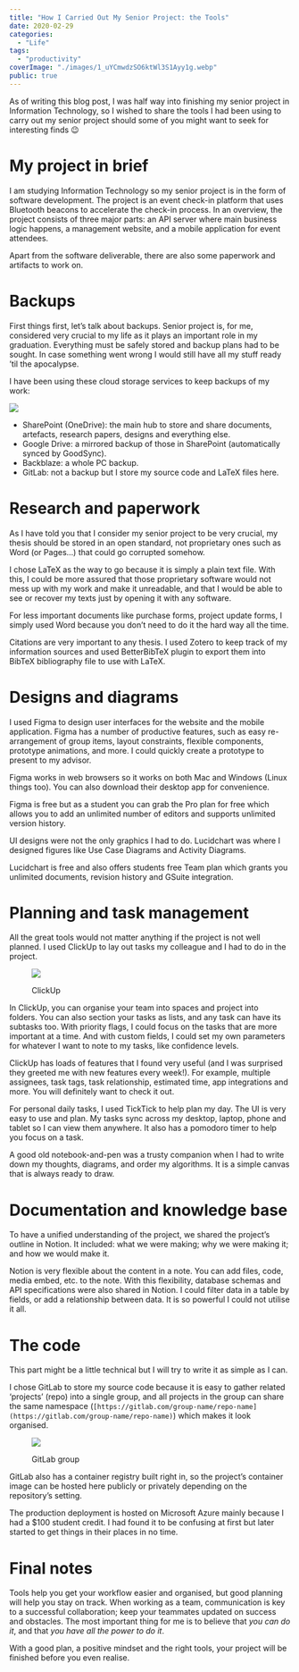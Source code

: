```yaml
---
title: "How I Carried Out My Senior Project: the Tools"
date: 2020-02-29
categories:
  - "Life"
tags:
  - "productivity"
coverImage: "./images/1_uYCmwdzSO6ktWl3S1Ayy1g.webp"
public: true
---
```


As of writing this blog post, I was half way into finishing my senior project in Information Technology, so I wished to share the tools I had been using to carry out my senior project should some of you might want to seek for interesting finds 😉

# My project in brief

I am studying Information Technology so my senior project is in the form of software development. The project is an event check-in platform that uses Bluetooth beacons to accelerate the check-in process. In an overview, the project consists of three major parts: an API server where main business logic happens, a management website, and a mobile application for event attendees.

Apart from the software deliverable, there are also some paperwork and artifacts to work on.

# Backups

First things first, let’s talk about backups. Senior project is, for me, considered very crucial to my life as it plays an important role in my graduation. Everything must be safely stored and backup plans had to be sought. In case something went wrong I would still have all my stuff ready ’til the apocalypse.

I have been using these cloud storage services to keep backups of my work:

![](./images/1_9mxE2AXzeNmwB4Xc6Y_kZw.webp)

- SharePoint (OneDrive): the main hub to store and share documents, artefacts, research papers, designs and everything else.
- Google Drive: a mirrored backup of those in SharePoint (automatically synced by GoodSync).
- Backblaze: a whole PC backup.
- GitLab: not a backup but I store my source code and LaTeX files here.

# Research and paperwork

As I have told you that I consider my senior project to be very crucial, my thesis should be stored in an open standard, not proprietary ones such as Word (or Pages…) that could go corrupted somehow.

I chose LaTeX as the way to go because it is simply a plain text file. With this, I could be more assured that those proprietary software would not mess up with my work and make it unreadable, and that I would be able to see or recover my texts just by opening it with any software.

For less important documents like purchase forms, project update forms, I simply used Word because you don’t need to do it the hard way all the time.

Citations are very important to any thesis. I used Zotero to keep track of my information sources and used BetterBibTeX plugin to export them into BibTeX bibliography file to use with LaTeX.

# Designs and diagrams

I used Figma to design user interfaces for the website and the mobile application. Figma has a number of productive features, such as easy re-arrangement of group items, layout constraints, flexible components, prototype animations, and more. I could quickly create a prototype to present to my advisor.

Figma works in web browsers so it works on both Mac and Windows (Linux things too). You can also download their desktop app for convenience.

Figma is free but as a student you can grab the Pro plan for free which allows you to add an unlimited number of editors and supports unlimited version history.

UI designs were not the only graphics I had to do. Lucidchart was where I designed figures like Use Case Diagrams and Activity Diagrams.

Lucidchart is free and also offers students free Team plan which grants you unlimited documents, revision history and GSuite integration.

# Planning and task management

All the great tools would not matter anything if the project is not well planned. I used ClickUp to lay out tasks my colleague and I had to do in the project.

<figure>

![](./images/1_G5X54R0JMvfj5BDE2zhicA.webp)
<figcaption>
ClickUp
</figcaption>
</figure>

In ClickUp, you can organise your team into spaces and project into folders. You can also section your tasks as lists, and any task can have its subtasks too. With priority flags, I could focus on the tasks that are more important at a time. And with custom fields, I could set my own parameters for whatever I want to note to my tasks, like confidence levels.

ClickUp has loads of features that I found very useful (and I was surprised they greeted me with new features every week!). For example, multiple assignees, task tags, task relationship, estimated time, app integrations and more. You will definitely want to check it out.

For personal daily tasks, I used TickTick to help plan my day. The UI is very easy to use and plan. My tasks sync across my desktop, laptop, phone and tablet so I can view them anywhere. It also has a pomodoro timer to help you focus on a task.

A good old notebook-and-pen was a trusty companion when I had to write down my thoughts, diagrams, and order my algorithms. It is a simple canvas that is always ready to draw.

# Documentation and knowledge base

To have a unified understanding of the project, we shared the project’s outline in Notion. It included: what we were making; why we were making it; and how we would make it.

Notion is very flexible about the content in a note. You can add files, code, media embed, etc. to the note. With this flexibility, database schemas and API specifications were also shared in Notion. I could filter data in a table by fields, or add a relationship between data. It is so powerful I could not utilise it all.

# The code

This part might be a little technical but I will try to write it as simple as I can.

I chose GitLab to store my source code because it is easy to gather related ‘projects’ (repo) into a single group, and all projects in the group can share the same namespace (`[https://gitlab.com/group-name/repo-name](https://gitlab.com/group-name/repo-name)`) which makes it look organised.

<figure>

![](./images/1_vgcwApaExdZnSAUT5saSqw.webp)
<figcaption>
GitLab group
</figcaption>
</figure>

GitLab also has a container registry built right in, so the project’s container image can be hosted here publicly or privately depending on the repository’s setting.

The production deployment is hosted on Microsoft Azure mainly because I had a $100 student credit. I had found it to be confusing at first but later started to get things in their places in no time.

# Final notes

Tools help you get your workflow easier and organised, but good planning will help you stay on track. When working as a team, communication is key to a successful collaboration; keep your teammates updated on success and obstacles. The most important thing for me is to believe that _you can do it_, and that _you have all the power to do it_.

With a good plan, a positive mindset and the right tools, your project will be finished before you even realise.
